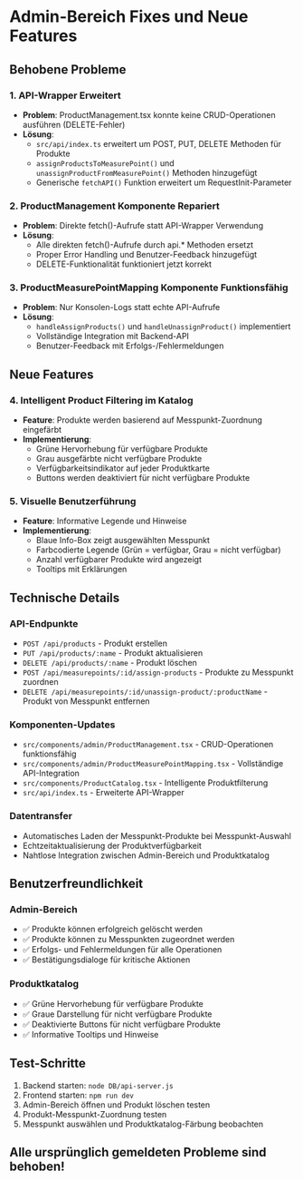 # Admin-Bereich Fixes und Neue Features

## Behobene Probleme

### 1. API-Wrapper Erweitert
- **Problem**: ProductManagement.tsx konnte keine CRUD-Operationen ausführen (DELETE-Fehler)
- **Lösung**: 
  - `src/api/index.ts` erweitert um POST, PUT, DELETE Methoden für Produkte
  - `assignProductsToMeasurePoint()` und `unassignProductFromMeasurePoint()` Methoden hinzugefügt
  - Generische `fetchAPI()` Funktion erweitert um RequestInit-Parameter

### 2. ProductManagement Komponente Repariert
- **Problem**: Direkte fetch()-Aufrufe statt API-Wrapper Verwendung
- **Lösung**:
  - Alle direkten fetch()-Aufrufe durch api.* Methoden ersetzt
  - Proper Error Handling und Benutzer-Feedback hinzugefügt
  - DELETE-Funktionalität funktioniert jetzt korrekt

### 3. ProductMeasurePointMapping Komponente Funktionsfähig
- **Problem**: Nur Konsolen-Logs statt echte API-Aufrufe
- **Lösung**:
  - `handleAssignProducts()` und `handleUnassignProduct()` implementiert
  - Vollständige Integration mit Backend-API
  - Benutzer-Feedback mit Erfolgs-/Fehlermeldungen

## Neue Features

### 4. Intelligent Product Filtering im Katalog
- **Feature**: Produkte werden basierend auf Messpunkt-Zuordnung eingefärbt
- **Implementierung**:
  - Grüne Hervorhebung für verfügbare Produkte
  - Grau ausgefärbte nicht verfügbare Produkte
  - Verfügbarkeitsindikator auf jeder Produktkarte
  - Buttons werden deaktiviert für nicht verfügbare Produkte

### 5. Visuelle Benutzerführung
- **Feature**: Informative Legende und Hinweise
- **Implementierung**:
  - Blaue Info-Box zeigt ausgewählten Messpunkt
  - Farbcodierte Legende (Grün = verfügbar, Grau = nicht verfügbar)
  - Anzahl verfügbarer Produkte wird angezeigt
  - Tooltips mit Erklärungen

## Technische Details

### API-Endpunkte
- `POST /api/products` - Produkt erstellen
- `PUT /api/products/:name` - Produkt aktualisieren
- `DELETE /api/products/:name` - Produkt löschen
- `POST /api/measurepoints/:id/assign-products` - Produkte zu Messpunkt zuordnen
- `DELETE /api/measurepoints/:id/unassign-product/:productName` - Produkt von Messpunkt entfernen

### Komponenten-Updates
- `src/components/admin/ProductManagement.tsx` - CRUD-Operationen funktionsfähig
- `src/components/admin/ProductMeasurePointMapping.tsx` - Vollständige API-Integration
- `src/components/ProductCatalog.tsx` - Intelligente Produktfilterung
- `src/api/index.ts` - Erweiterte API-Wrapper

### Datentransfer
- Automatisches Laden der Messpunkt-Produkte bei Messpunkt-Auswahl
- Echtzeitaktualisierung der Produktverfügbarkeit
- Nahtlose Integration zwischen Admin-Bereich und Produktkatalog

## Benutzerfreundlichkeit

### Admin-Bereich
- ✅ Produkte können erfolgreich gelöscht werden
- ✅ Produkte können zu Messpunkten zugeordnet werden
- ✅ Erfolgs- und Fehlermeldungen für alle Operationen
- ✅ Bestätigungsdialoge für kritische Aktionen

### Produktkatalog
- ✅ Grüne Hervorhebung für verfügbare Produkte
- ✅ Graue Darstellung für nicht verfügbare Produkte
- ✅ Deaktivierte Buttons für nicht verfügbare Produkte
- ✅ Informative Tooltips und Hinweise

## Test-Schritte

1. Backend starten: `node DB/api-server.js`
2. Frontend starten: `npm run dev`
3. Admin-Bereich öffnen und Produkt löschen testen
4. Produkt-Messpunkt-Zuordnung testen
5. Messpunkt auswählen und Produktkatalog-Färbung beobachten

## Alle ursprünglich gemeldeten Probleme sind behoben! 